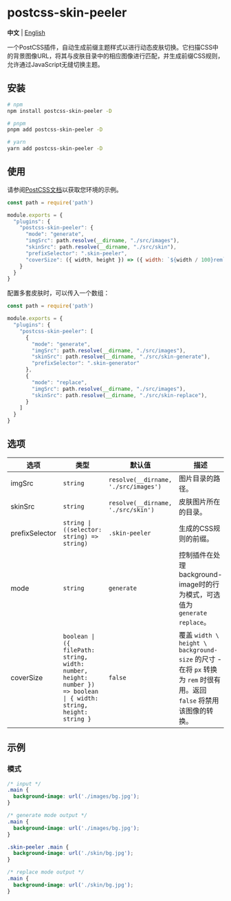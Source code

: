 # postcss-skin-peeler

**中文** | [English](./README.md)

一个PostCSS插件，自动生成前缀主题样式以进行动态皮肤切换。它扫描CSS中的背景图像URL，将其与皮肤目录中的相应图像进行匹配，并生成前缀CSS规则，允许通过JavaScript无缝切换主题。

## 安装

```bash
# npm
npm install postcss-skin-peeler -D

# pnpm
pnpm add postcss-skin-peeler -D

# yarn
yarn add postcss-skin-peeler -D
```

## 使用

请参阅[PostCSS文档](https://github.com/postcss/postcss#usage)以获取您环境的示例。

```js
const path = require('path')

module.exports = {
  "plugins": {
    "postcss-skin-peeler": {
      "mode": "generate",
      "imgSrc": path.resolve(__dirname, "./src/images"),
      "skinSrc": path.resolve(__dirname, "./src/skin"),
      "prefixSelector": ".skin-peeler",
      "coverSize": ({ width, height }) => ({ width: `${width / 100}rem`, height: `${height / 100}rem` })
    }
  }
}
```

配置多套皮肤时，可以传入一个数组：

```js
const path = require('path')

module.exports = {
  "plugins": {
    "postcss-skin-peeler": [
      {
        "mode": "generate",
        "imgSrc": path.resolve(__dirname, "./src/images"),
        "skinSrc": path.resolve(__dirname, "./src/skin-generate"),
        "prefixSelector": ".skin-generator"
      },
      {
        "mode": "replace",
        "imgSrc": path.resolve(__dirname, "./src/images"),
        "skinSrc": path.resolve(__dirname, "./src/skin-replace"),
      }
    ]
  }
}
```

## 选项

| 选项           | 类型                                                                                                               | 默认值                               | 描述                                                                                                              |
|----------------|--------------------------------------------------------------------------------------------------------------------|--------------------------------------|-----------------------------------------------------------------------------------------------------------------|
| imgSrc         | `string`                                                                                                           | `resolve(__dirname, './src/images')` | 图片目录的路径。                                                                                                   |
| skinSrc        | `string`                                                                                                           | `resolve(__dirname, './src/skin')`   | 皮肤图片所在的目录。                                                                                               |
| prefixSelector | `string \| ((selector: string) => string)`                                                                         | `.skin-peeler`                       | 生成的CSS规则的前缀。                                                                                              |
| mode           | `string`                                                                                                           | `generate`                           | 控制插件在处理background-image时的行为模式，可选值为 `generate` `replace`。                                         |
| coverSize      | `boolean \| ({ filePath: string, width: number, height: number }) => boolean \| { width: string, height: string }` | `false`                              | 覆盖 `width \ height \ background-size` 的尺寸 - 在将 `px` 转换为 `rem` 时很有用。返回 `false` 将禁用该图像的转换。 |

## 示例

### 模式

```css
/* input */
.main {
  background-image: url('./images/bg.jpg');
}

/* generate mode output */
.main {
  background-image: url('./images/bg.jpg');
}

.skin-peeler .main {
  background-image: url('./skin/bg.jpg');
}

/* replace mode output */
.main {
  background-image: url('./skin/bg.jpg');
}
```
